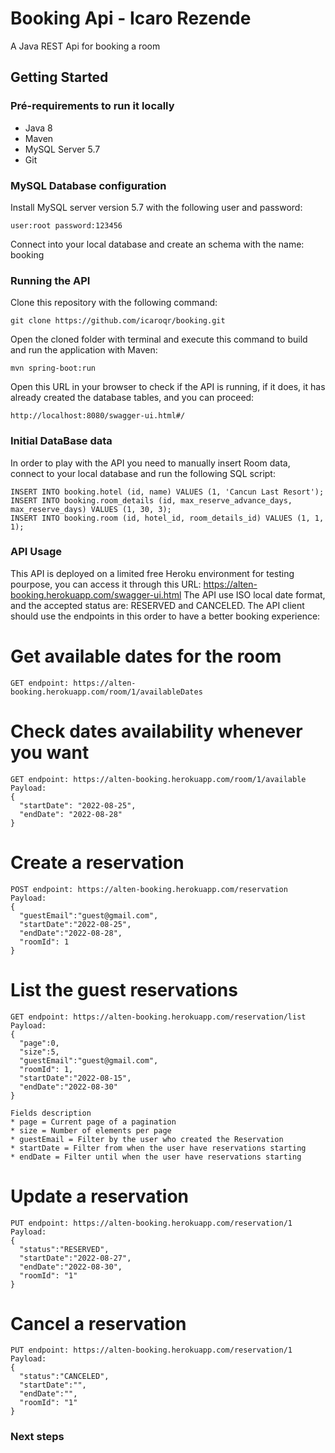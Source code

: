 # Booking Api - Icaro Rezende

A Java REST Api for booking a room
## Getting Started

### Pré-requirements to run it locally

* Java 8
* Maven
* MySQL Server 5.7
* Git

### MySQL Database configuration

Install MySQL server version 5.7 with the following user and password:
```
user:root password:123456
```
Connect into your local database and create an schema with the name: booking

### Running the API

Clone this repository with the following command:
```
git clone https://github.com/icaroqr/booking.git
```
Open the cloned folder with terminal and execute this command to build and run the application with Maven:
```
mvn spring-boot:run
```
Open this URL in your browser to check if the API is running, if it does, it has already created the database tables, and you can proceed:
```
http://localhost:8080/swagger-ui.html#/
```

### Initial DataBase data

In order to play with the API you need to manually insert Room data, connect to your local database and run the following SQL script:
```
INSERT INTO booking.hotel (id, name) VALUES (1, 'Cancun Last Resort');
INSERT INTO booking.room_details (id, max_reserve_advance_days, max_reserve_days) VALUES (1, 30, 3);
INSERT INTO booking.room (id, hotel_id, room_details_id) VALUES (1, 1, 1);
```

### API Usage

This API is deployed on a limited free Heroku environment for testing pourpose, you can access it through this URL: https://alten-booking.herokuapp.com/swagger-ui.html
The API use ISO local date format, and the accepted status are: RESERVED and CANCELED. The API client should use the endpoints in this order to have a better booking experience:

# Get available dates for the room
```
GET endpoint: https://alten-booking.herokuapp.com/room/1/availableDates
```
# Check dates availability whenever you want
```
GET endpoint: https://alten-booking.herokuapp.com/room/1/available
Payload:
{
  "startDate": "2022-08-25",
  "endDate": "2022-08-28"
}
```
# Create a reservation
```
POST endpoint: https://alten-booking.herokuapp.com/reservation
Payload:
{
  "guestEmail":"guest@gmail.com",
  "startDate":"2022-08-25",
  "endDate":"2022-08-28",
  "roomId": 1
}
```
# List the guest reservations
```
GET endpoint: https://alten-booking.herokuapp.com/reservation/list
Payload:
{
  "page":0,
  "size":5,
  "guestEmail":"guest@gmail.com",
  "roomId": 1,
  "startDate":"2022-08-15",
  "endDate":"2022-08-30"
}

Fields description
* page = Current page of a pagination
* size = Number of elements per page
* guestEmail = Filter by the user who created the Reservation
* startDate = Filter from when the user have reservations starting
* endDate = Filter until when the user have reservations starting
```
# Update a reservation
```
PUT endpoint: https://alten-booking.herokuapp.com/reservation/1
Payload:
{
  "status":"RESERVED",
  "startDate":"2022-08-27",
  "endDate":"2022-08-30",
  "roomId": "1"
}
```
# Cancel a reservation
```
PUT endpoint: https://alten-booking.herokuapp.com/reservation/1
Payload:
{
  "status":"CANCELED",
  "startDate":"",
  "endDate":"",
  "roomId": "1"
}
```
### Next steps
